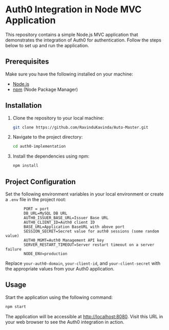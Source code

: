 
# Auth0 Integration in Node MVC Application

This repository contains a simple Node.js MVC application that demonstrates the integration of Auth0 for authentication. Follow the steps below to set up and run the application.

## Prerequisites

Make sure you have the following installed on your machine:

- [Node.js](https://nodejs.org/)
- [npm](https://www.npmjs.com/) (Node Package Manager)

## Installation

1. Clone the repository to your local machine:

    ```bash
    git clone https://github.com/RavinduKavinda/Auto-Master.git
    ```

2. Navigate to the project directory:

    ```bash
    cd auth0-implementation
    ```

3. Install the dependencies using npm:

    ```bash
    npm install
    ```

## Project Configuration


Set the following environment variables in your local environment or create a `.env` file in the project root:

```plaintext
        PORT = port
        DB_URL=MySQL DB URL
        AUTH0_ISSUER_BASE_URL=Issuer Base URL
        AUTH0_CLIENT_ID=Auth0 client ID
        BASE_URL=Application BaseURL with above port
        SESSION_SECRET=Secret value for auth0 sessions (some random value)
        AUTH0_MGMT=Auth0 Management API key
        SERVER_RESTART_TIMEOUT=Server restart timeout on a server failure
        NODE_ENV=production
```

Replace `your-auth0-domain`, `your-client-id`, and `your-client-secret` with the appropriate values from your Auth0 application.

## Usage

Start the application using the following command:

```bash
npm start
```

The application will be accessible at [http://localhost:8080](http://localhost:8080). Visit this URL in your web browser to see the Auth0 integration in action.


